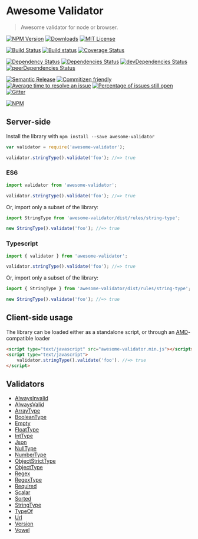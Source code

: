 # Awesome Validator
> Awesome validator for node or browser.

[![NPM Version](https://img.shields.io/npm/v/awesome-validator.svg)](https://www.npmjs.com/package/awesome-validator)
[![Downloads](https://img.shields.io/npm/dt/awesome-validator.svg)](https://www.npmjs.com/package/awesome-validator)
[![MIT License](https://img.shields.io/npm/l/awesome-validator.svg)](LICENSE)

[![Build Status](https://travis-ci.org/cknow/awesome-validator.svg?branch=master)](https://travis-ci.org/cknow/awesome-validator)
[![Build status](https://ci.appveyor.com/api/projects/status/64mu0a0cfmtvgicd/branch/master?svg=true)](https://ci.appveyor.com/project/cknow/awesome-validator/branch/master)
[![Coverage Status](https://coveralls.io/repos/github/cknow/awesome-validator/badge.svg?branch=master)](https://coveralls.io/github/cknow/awesome-validator?branch=master)

[![Dependency Status](https://dependencyci.com/github/cknow/awesome-validator/badge)](https://dependencyci.com/github/cknow/awesome-validator)
[![Dependencies Status](https://david-dm.org/cknow/awesome-validator/status.svg)](https://david-dm.org/cknow/awesome-validator)
[![devDependencies Status](https://david-dm.org/cknow/awesome-validator/dev-status.svg)](https://david-dm.org/cknow/awesome-validator?type=dev)
[![peerDependencies Status](https://david-dm.org/cknow/awesome-validator/peer-status.svg)](https://david-dm.org/cknow/awesome-validator?type=peer)

[![Semantic Release](https://img.shields.io/badge/%20%20%F0%9F%93%A6%F0%9F%9A%80-semantic--release-e10079.svg)](https://github.com/semantic-release/semantic-release)
[![Commitizen friendly](https://img.shields.io/badge/commitizen-friendly-brightgreen.svg)](http://commitizen.github.io/cz-cli/)
[![Average time to resolve an issue](http://isitmaintained.com/badge/resolution/cknow/awesome-validator.svg)](http://isitmaintained.com/project/cknow/awesome-validator)
[![Percentage of issues still open](http://isitmaintained.com/badge/open/cknow/awesome-validator.svg)](http://isitmaintained.com/project/cknow/awesome-validator)
[![Gitter](https://badges.gitter.im/cknow/awesome-validator.svg)](https://gitter.im/cknow/awesome-validator?utm_source=badge&utm_medium=badge&utm_campaign=pr-badge)

[![NPM](https://nodei.co/npm/awesome-validator.png?downloads=true&downloadRank=true&stars=true)](https://nodei.co/npm/awesome-validator)

## Server-side

Install the library with ```npm install --save awesome-validator```

```js
var validator = require('awesome-validator');

validator.stringType().validate('foo'); //=> true
```

### ES6

```js
import validator from 'awesome-validator';

validator.stringType().validate('foo'); //=> true
```

Or, import only a subset of the library:

```js
import StringType from 'awesome-validator/dist/rules/string-type';

new StringType().validate('foo'); //=> true
```

### Typescript

```ts
import { validator } from 'awesome-validator';

validator.stringType().validate('foo'); //=> true
```

Or, import only a subset of the library:

```ts
import { StringType } from 'awesome-validator/dist/rules/string-type';

new StringType().validate('foo'); //=> true
```

##  Client-side usage

The library can be loaded either as a standalone script, or through an [AMD](http://requirejs.org/docs/whyamd.html)-compatible loader

```html
<script type="text/javascript" src="awesome-validator.min.js"></script>
<script type="text/javascript">
    validator.stringType().validate('foo'). //=> true
</script>
```

## Validators

- [AlwaysInvalid](docs/always-invalid.md)
- [AlwaysValid](docs/always-valid.md)
- [ArrayType](docs/array-type.md)
- [BooleanType](docs/boolean-type.md)
- [Empty](docs/empty.md)
- [FloatType](docs/float-type.md)
- [IntType](docs/int-type.md)
- [Json](docs/json.md)
- [NullType](docs/null-type.md)
- [NumberType](docs/number-type.md)
- [ObjectStrictType](docs/object-strict-type.md)
- [ObjectType](docs/object-type.md)
- [Regex](docs/regex.md)
- [RegexType](docs/regex-type.md)
- [Required](docs/required.md)
- [Scalar](docs/scalar.md)
- [Sorted](docs/sorted.md)
- [StringType](docs/string-type.md)
- [TypeOf](docs/type-of.md)
- [Url](docs/url.md)
- [Version](docs/version.md)
- [Vowel](docs/vowel.md)
